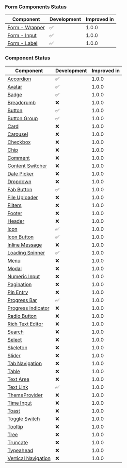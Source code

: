 ### Form Components Status

| Component                                                       | Development | Improved in |
| --------------------------------------------------------------- | ----------- | ----------- |
| [Form - Wrapper](/docs/components-forms-form-wrapper--overview) | ✅          | 1.0.0       |
| [Form - Input](/docs/components-forms-input--overview)          | ✅          | 1.0.0       |
| [Form - Label](/docs/components-forms-label--overview)          | ✅          | 1.0.0       |

### Component Status

| Component                                                             | Development | Improved in |
| --------------------------------------------------------------------- | ----------- | ----------- |
| [Accordion](/docs/components-accordion--overview)                     | ✅          | 1.0.0       |
| [Avatar](/docs/components-avatar--overview)                           | ✅          | 1.0.0       |
| [Badge](/docs/components-badge--overview)                             | ✅          | 1.0.0       |
| [Breadcrumb](/docs/components-breadcrumb--overview)                   | ❌          | 1.0.0       |
| [Button](/docs/components-button-button--overview)                    | ✅          | 1.0.0       |
| [Button Group](/docs/components-button-button-group--overview)        | ✅          | 1.0.0       |
| [Card](/docs/components-card--overview)                               | ❌          | 1.0.0       |
| [Carousel](/docs/components-carousel--overview)                       | ❌          | 1.0.0       |
| [Checkbox](/docs/components-checkbox--overview)                       | ❌          | 1.0.0       |
| [Chip](/docs/components-chip--overview)                               | ❌          | 1.0.0       |
| [Comment](/docs/components-comment--overview)                         | ❌          | 1.0.0       |
| [Content Switcher](/docs/components-content-switcher--overview)       | ❌          | 1.0.0       |
| [Date Picker](/docs/components-date-picker--overview)                 | ❌          | 1.0.0       |
| [Dropdown](/docs/components-dropdown--overview)                       | ❌          | 1.0.0       |
| [Fab Button](/docs/components-button-fab-button--overview)            | ✅          | 1.0.0       |
| [File Uploader](/docs/components-file-uploader--overview)             | ❌          | 1.0.0       |
| [Filters](/docs/components-filters--overview)                         | ❌          | 1.0.0       |
| [Footer](/docs/components-footer--overview)                           | ❌          | 1.0.0       |
| [Header](/docs/components-header--overview)                           | ❌          | 1.0.0       |
| [Icon](/docs/components-icon--overview)                               | ✅          | 1.0.0       |
| [Icon Button](/docs/components-button-icon-button--overview)          | ✅          | 1.0.0       |
| [Inline Message](/docs/components-inline-message--overview)           | ❌          | 1.0.0       |
| [Loading Spinner](/docs/components-loading-spinner--overview)         | ✅          | 1.0.0       |
| [Menu](/docs/components-menu--overview)                               | ❌          | 1.0.0       |
| [Modal](/docs/components-modal--overview)                             | ❌          | 1.0.0       |
| [Numeric Input](/docs/components-numeric-input--overview)             | ❌          | 1.0.0       |
| [Pagination](/docs/components-pagination--overview)                   | ❌          | 1.0.0       |
| [Pin Entry](/docs/components-pin-entry--overview)                     | ❌          | 1.0.0       |
| [Progress Bar](/docs/components-progress-bar--overview)               | ✅          | 1.0.0       |
| [Progress Indicator](/docs/components-progress-indicator--overview)   | ❌          | 1.0.0       |
| [Radio Button](/docs/components-radio-button--overview)               | ❌          | 1.0.0       |
| [Rich Text Editor ](/docs/components-rich-text-editor--overview)      | ❌          | 1.0.0       |
| [Search](/docs/components-search--overview)                           | ❌          | 1.0.0       |
| [Select](/docs/components-select--overview)                           | ❌          | 1.0.0       |
| [Skeleton](/docs/components-skeleton--overview)                       | ❌          | 1.0.0       |
| [Slider](/docs/components-slider--overview)                           | ❌          | 1.0.0       |
| [Tab Navigation](/docs/components-tab-navigation--overview)           | ❌          | 1.0.0       |
| [Table](/docs/components-table--overview)                             | ❌          | 1.0.0       |
| [Text Area](/docs/components-text-area--overview)                     | ❌          | 1.0.0       |
| [Text Link](/docs/components-text-link--overview)                     | ✅          | 1.0.0       |
| [ThemeProvider](/docs/components-theme-provider--overview)            | ❌          | 1.0.0       |
| [Time Input](/docs/components-time-input--overview)                   | ❌          | 1.0.0       |
| [Toast](/docs/components-toast--overview)                             | ❌          | 1.0.0       |
| [Toggle Switch](/docs/components-toggle-switch--overview)             | ❌          | 1.0.0       |
| [Tooltip](/docs/components-tooltip--overview)                         | ❌          | 1.0.0       |
| [Tree](/docs/components-tree--overview)                               | ❌          | 1.0.0       |
| [Truncate](/docs/components-truncate--overview)                       | ❌          | 1.0.0       |
| [Typeahead](/docs/components-typeahead--overview)                     | ❌          | 1.0.0       |
| [Vertical Navigation](/docs/components-vertical-navigation--overview) | ❌          | 1.0.0       |
